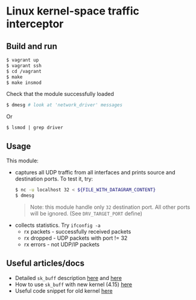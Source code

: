 # Linux kernel-space traffic interceptor

## Build and run

```sh
$ vagrant up
$ vagrant ssh
$ cd /vagrant
$ make
$ make insmod
```

Check that the module successfully loaded

```sh
$ dmesg # look at 'network_driver' messages
```

Or

```
$ lsmod | grep driver
```

## Usage

This module:
- captures all UDP traffic from all interfaces and prints source and destination ports. To test it, try:
  ```sh
  $ nc -u localhost 32 < ${FILE_WITH_DATAGRAM_CONTENT}
  $ dmesg
  ```
  > Note: this module handle only `32` destination port. All other ports will be ignored. (See `DRV_TARGET_PORT` define)
- collects statistics. Try `ifconfig -a`
  - rx packets - successfully received packets
  - rx dropped - UDP packets with port != 32
  - rx errors - not UDP/IP packets

## Useful articles/docs

- Detailed `sk_buff` description [here](http://vger.kernel.org/~davem/skb_data.html) and [here]( http://vger.kernel.org/~davem/skb.html)
- How to use `sk_buff` with new kernel (4.15) [here](https://www.paulkiddie.com/2009/11/creating-a-netfilter-kernel-module-which-filters-udp-packets/)
- Useful code snippet for old kernel [here](https://anukulverma.wordpress.com/2016/11/01/network-packet-capturing-for-linux-kernel-module/)